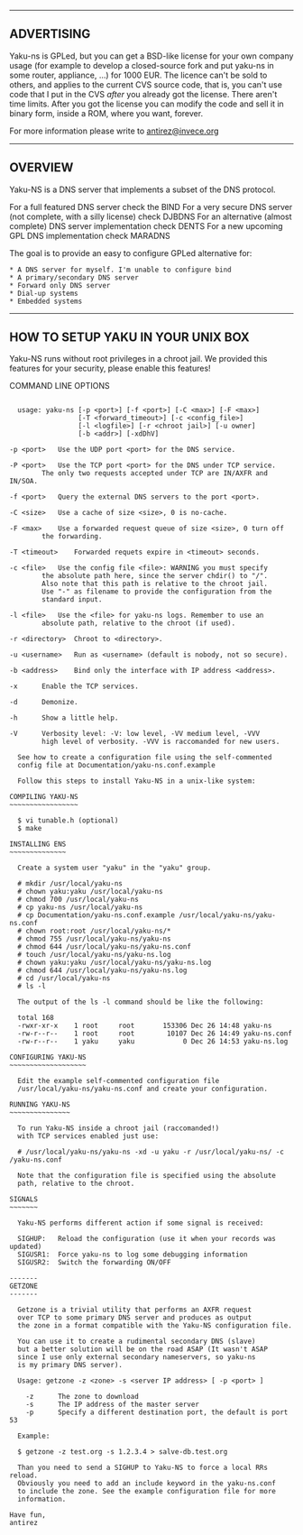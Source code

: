-----------
ADVERTISING
-----------

  Yaku-ns is GPLed, but you can get a BSD-like license for your
  own company usage (for example to develop a closed-source fork
  and put yaku-ns in some router, appliance, ...) for 1000 EUR.
  The licence can't be sold to others, and applies to the current
  CVS source code, that is, you can't use code that I put
  in the CVS _after_ you already got the license.
  There aren't time limits. After you got the license you can
  modify the code and sell it in binary form, inside a ROM,
  where you want, forever.

  For more information please write to antirez@invece.org

--------
OVERVIEW
--------

  Yaku-NS is a DNS server that implements a subset of the
  DNS protocol.

  For a full featured DNS server check the BIND
  For a very secure DNS server (not complete, with a silly license) check DJBDNS
  For an alternative (almost complete) DNS server implementation check DENTS
  For a new upcoming GPL DNS implementation check MARADNS

  The goal is to provide an easy to configure GPLed alternative for:

	* A DNS server for myself. I'm unable to configure bind
	* A primary/secondary DNS server
	* Forward only DNS server
	* Dial-up systems
	* Embedded systems

----------------------------------
HOW TO SETUP YAKU IN YOUR UNIX BOX
----------------------------------

  Yaku-NS runs without root privileges in a chroot jail.
  We provided this features for your security, please enable
  this features!

COMMAND LINE OPTIONS
~~~~~~~~~~~~~~~~~~~~

  usage: yaku-ns [-p <port>] [-f <port>] [-C <max>] [-F <max>]
                 [-T <forward_timeout>] [-c <config_file>]
                 [-l <logfile>] [-r <chroot jail>] [-u owner]
                 [-b <addr>] [-xdDhV]

-p <port>	Use the UDP port <port> for the DNS service.

-P <port>	Use the TCP port <port> for the DNS under TCP service.
		The only two requests accepted under TCP are IN/AXFR and IN/SOA.

-f <port>	Query the external DNS servers to the port <port>.

-C <size>	Use a cache of size <size>, 0 is no-cache.

-F <max>	Use a forwarded request queue of size <size>, 0 turn off
		the forwarding.

-T <timeout>	Forwarded requets expire in <timeout> seconds.

-c <file>	Use the config file <file>: WARNING you must specify
		the absolute path here, since the server chdir() to "/".
		Also note that this path is relative to the chroot jail.
		Use "-" as filename to provide the configuration from the
		standard input.

-l <file>	Use the <file> for yaku-ns logs. Remember to use an
		absolute path, relative to the chroot (if used).

-r <directory>	Chroot to <directory>.

-u <username>	Run as <username> (default is nobody, not so secure).

-b <address>	Bind only the interface with IP address <address>.

-x		Enable the TCP services.

-d		Demonize.

-h		Show a little help.

-V		Verbosity level: -V: low level, -VV medium level, -VVV
		high level of verbosity. -VVV is raccomanded for new users.

  See how to create a configuration file using the self-commented
  config file at Documentation/yaku-ns.conf.example

  Follow this steps to install Yaku-NS in a unix-like system:

COMPILING YAKU-NS
~~~~~~~~~~~~~~~~~

  $ vi tunable.h (optional)
  $ make

INSTALLING ENS
~~~~~~~~~~~~~~

  Create a system user "yaku" in the "yaku" group.

  # mkdir /usr/local/yaku-ns
  # chown yaku:yaku /usr/local/yaku-ns
  # chmod 700 /usr/local/yaku-ns
  # cp yaku-ns /usr/local/yaku-ns
  # cp Documentation/yaku-ns.conf.example /usr/local/yaku-ns/yaku-ns.conf
  # chown root:root /usr/local/yaku-ns/*
  # chmod 755 /usr/local/yaku-ns/yaku-ns
  # chmod 644 /usr/local/yaku-ns/yaku-ns.conf
  # touch /usr/local/yaku-ns/yaku-ns.log
  # chown yaku:yaku /usr/local/yaku-ns/yaku-ns.log
  # chmod 644 /usr/local/yaku-ns/yaku-ns.log
  # cd /usr/local/yaku-ns
  # ls -l

  The output of the ls -l command should be like the following:

  total 168
  -rwxr-xr-x    1 root     root       153306 Dec 26 14:48 yaku-ns
  -rw-r--r--    1 root     root        10107 Dec 26 14:49 yaku-ns.conf
  -rw-r--r--    1 yaku     yaku            0 Dec 26 14:53 yaku-ns.log

CONFIGURING YAKU-NS
~~~~~~~~~~~~~~~~~~~

  Edit the example self-commented configuration file
  /usr/local/yaku-ns/yaku-ns.conf and create your configuration.

RUNNING YAKU-NS
~~~~~~~~~~~~~~~

  To run Yaku-NS inside a chroot jail (raccomanded!)
  with TCP services enabled just use:

  # /usr/local/yaku-ns/yaku-ns -xd -u yaku -r /usr/local/yaku-ns/ -c /yaku-ns.conf

  Note that the configuration file is specified using the absolute
  path, relative to the chroot.

SIGNALS
~~~~~~~

  Yaku-NS performs different action if some signal is received:

  SIGHUP:	Reload the configuration (use it when your records was updated)
  SIGUSR1:	Force yaku-ns to log some debugging information
  SIGUSR2:	Switch the forwarding ON/OFF

-------
GETZONE
-------

  Getzone is a trivial utility that performs an AXFR request
  over TCP to some primary DNS server and produces as output
  the zone in a format compatible with the Yaku-NS configuration file.

  You can use it to create a rudimental secondary DNS (slave)
  but a better solution will be on the road ASAP (It wasn't ASAP
  since I use only external secondary nameservers, so yaku-ns
  is my primary DNS server).

  Usage: getzone -z <zone> -s <server IP address> [ -p <port> ]

    -z		The zone to download
    -s		The IP address of the master server
    -p		Specify a different destination port, the default is port 53

  Example:

  $ getzone -z test.org -s 1.2.3.4 > salve-db.test.org

  Than you need to send a SIGHUP to Yaku-NS to force a local RRs reload.
  Obviously you need to add an include keyword in the yaku-ns.conf
  to include the zone. See the example configuration file for more
  information.

Have fun,
antirez
